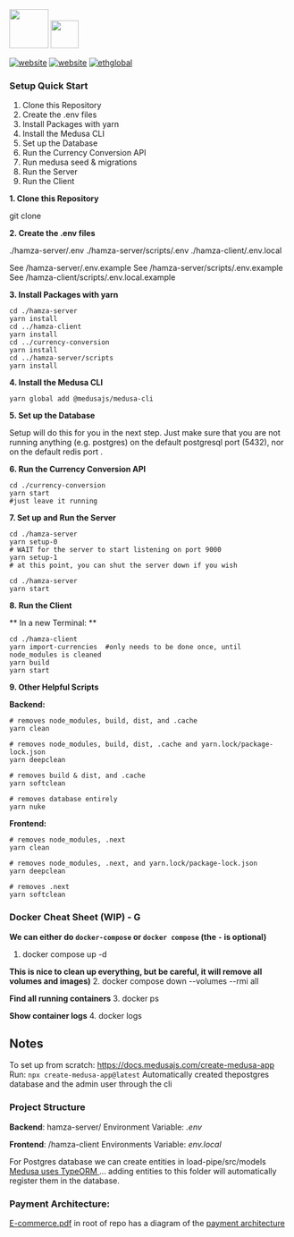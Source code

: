 <img src="branding/hamza.png" height="70"/>    
<img src="branding/LoadPipeGray.png" height="50"/>

[![website](https://img.shields.io/badge/website-blue)](https://hamza.market) [![website](https://img.shields.io/badge/dev_site-red)](https://hamza.market) [![ethglobal](https://img.shields.io/badge/eth-london-green)](https://ethglobal.com/showcase/hamza-u5dm7)

### Setup Quick Start

1. Clone this Repository
2. Create the .env files
3. Install Packages with yarn
4. Install the Medusa CLI
5. Set up the Database
6. Run the Currency Conversion API 
7. Run medusa seed & migrations
8. Run the Server
9. Run the Client

**1. Clone this Repository**

git clone

**2. Create the .env files**

./hamza-server/.env
./hamza-server/scripts/.env
./hamza-client/.env.local

See /hamza-server/.env.example 
See /hamza-server/scripts/.env.example 
See /hamza-client/scripts/.env.local.example 

**3. Install Packages with yarn**

```
cd ./hamza-server
yarn install
cd ../hamza-client
yarn install
cd ../currency-conversion
yarn install
cd ../hamza-server/scripts
yarn install
```

**4. Install the Medusa CLI**

```
yarn global add @medusajs/medusa-cli
```

**5. Set up the Database**

Setup will do this for you in the next step. Just make sure that you are not running anything (e.g. postgres) on the default postgresql port (5432), nor on the default redis port .

**6. Run the Currency Conversion API**

```
cd ./currency-conversion
yarn start
#just leave it running
```


**7. Set up and Run the Server**

```
cd ./hamza-server
yarn setup-0
# WAIT for the server to start listening on port 9000
yarn setup-1
# at this point, you can shut the server down if you wish
```

```
cd ./hamza-server
yarn start
```

**8. Run the Client**

** In a new Terminal: **

```
cd ./hamza-client
yarn import-currencies  #only needs to be done once, until node_modules is cleaned
yarn build
yarn start
```

**9. Other Helpful Scripts**

**Backend:**

```
# removes node_modules, build, dist, and .cache
yarn clean

# removes node_modules, build, dist, .cache and yarn.lock/package-lock.json
yarn deepclean

# removes build & dist, and .cache
yarn softclean

# removes database entirely
yarn nuke
```

**Frontend:**

```
# removes node_modules, .next
yarn clean

# removes node_modules, .next, and yarn.lock/package-lock.json
yarn deepclean

# removes .next
yarn softclean

```

### Docker Cheat Sheet (WIP) - G

**We can either do `docker-compose` or `docker compose` (the `-` is optional)**

1. docker compose up -d

**This is nice to clean up everything, but be careful, it will remove all volumes and images)** 2. docker compose down --volumes --rmi all

**Find all running containers** 3. docker ps

**Show container logs** 4. docker logs <container-name>

## Notes

To set up from scratch:
https://docs.medusajs.com/create-medusa-app
Run: `npx create-medusa-app@latest`
Automatically created thepostgres database and the admin user through the cli

### Project Structure

**Backend**: hamza-server/
Environment Variable: _.env_

**Frontend**: /hamza-client
Environments Variable: _env.local_

For Postgres database we can create entities in load-pipe/src/models
[Medusa uses TypeORM ](https://docs.medusajs.com/development/entities/overview) ... adding entities to this folder will automatically register them in the database.

### Payment Architecture:

[E-commerce.pdf](/E-commerce.pdf) in root of repo has a diagram of the [payment architecture](https://docs.medusajs.com/modules/carts-and-checkout/payment)

```

```
